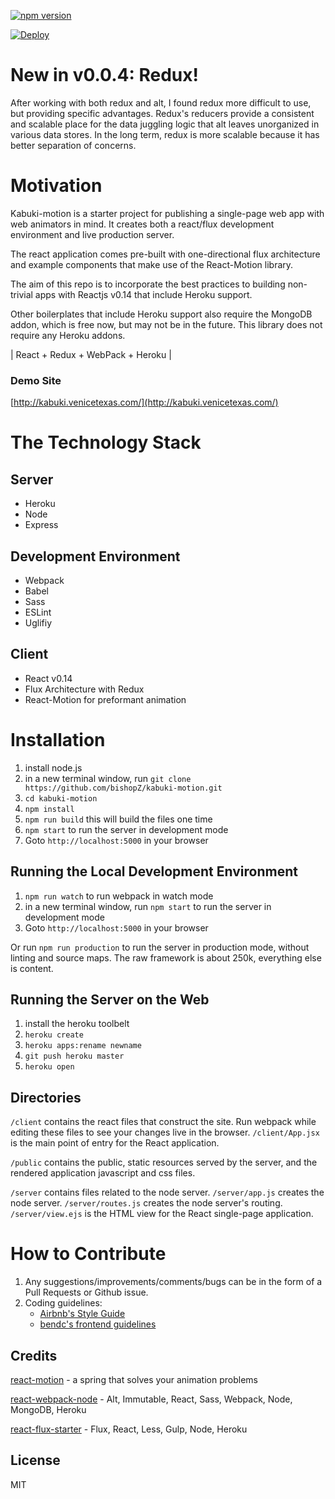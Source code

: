 
<!--- ![Kabuki](https://s-media-cache-ak0.pinimg.com/736x/bf/5b/71/bf5b71d406c0c8d48a9e313b64edf663.jpg =250x) -->

[![npm version](https://badge.fury.io/js/kabuki-motion.svg)](https://badge.fury.io/js/kabuki-motion)

[![Deploy](https://www.herokucdn.com/deploy/button.png)](https://heroku.com/deploy)

# New in v0.0.4: Redux!

After working with both redux and alt, I found redux more difficult to use, but providing specific advantages. Redux's reducers provide a consistent and scalable place for the data juggling logic that alt leaves unorganized in various data stores. In the long term, redux is more scalable because it has better separation of concerns.

# Motivation

Kabuki-motion is a starter project for publishing a single-page web app with web animators in mind. It creates both a react/flux development environment and live production server.

The react application comes pre-built with one-directional flux architecture and example components that make use of the React-Motion library.

The aim of this repo is to incorporate the best practices to building non-trivial apps with Reactjs v0.14 that include Heroku support.

Other boilerplates that include Heroku support also require the MongoDB addon, which is free now, but may not be in the future. This library does not require any Heroku addons.

| React + Redux + WebPack + Heroku |

### Demo Site

[http://kabuki.venicetexas.com/](http://kabuki.venicetexas.com/)

# The Technology Stack

## Server

+ Heroku
+ Node
+ Express

## Development Environment

+ Webpack
+ Babel
+ Sass
+ ESLint
+ Uglifiy

## Client

+ React v0.14
+ Flux Architecture with Redux
+ React-Motion for preformant animation

# Installation

1. install node.js
1. in a new terminal window, run `git clone https://github.com/bishopZ/kabuki-motion.git`
1. `cd kabuki-motion`
1. `npm install`
1. `npm run build` this will build the files one time
1. `npm start` to run the server in development mode
1. Goto `http://localhost:5000` in your browser

## Running the Local Development Environment

1. `npm run watch` to run webpack in watch mode
1. in a new terminal window, run `npm start` to run the server in development mode
1. Goto `http://localhost:5000` in your browser

Or run `npm run production` to run the server in production mode, without linting and source maps. The raw framework is about 250k, everything else is content.

## Running the Server on the Web

1. install the heroku toolbelt
1. `heroku create`
1. `heroku apps:rename newname`
1. `git push heroku master`
1. `heroku open`

## Directories

`/client` contains the react files that construct the site. Run webpack while editing these files to see your changes live in the browser.
`/client/App.jsx` is the main point of entry for the React application.

`/public` contains the public, static resources served by the server, and the rendered application javascript and css files.

`/server` contains files related to the node server.
`/server/app.js` creates the node server.
`/server/routes.js` creates the node server's routing.
`/server/view.ejs` is the HTML view for the React single-page application.

# How to Contribute

1. Any suggestions/improvements/comments/bugs can be in the form of a Pull Requests or Github issue.
1. Coding guidelines:
   - [Airbnb's Style Guide](https://github.com/airbnb/javascript)
   - [bendc's frontend guidelines](https://github.com/bendc/frontend-guidelines)

## Credits

[react-motion](https://github.com/chenglou/react-motion) - a spring that solves your animation problems

[react-webpack-node](https://github.com/choonkending/react-webpack-node) - Alt, Immutable, React, Sass, Webpack, Node, MongoDB, Heroku

[react-flux-starter](https://github.com/heroku/react-flux-starter) - Flux, React, Less, Gulp, Node, Heroku

## License

MIT
